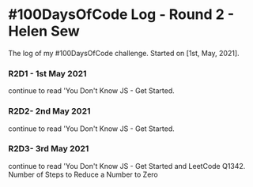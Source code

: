 # #100DaysOfCode Log - Round 2 - Helen Sew

The log of my #100DaysOfCode challenge. Started on [1st, May, 2021].

### R2D1 - 1st May 2021
continue to read 'You Don't Know JS - Get Started. 

### R2D2- 2nd May 2021
continue to read 'You Don't Know JS - Get Started. 

### R2D3- 3rd May 2021
continue to read 'You Don't Know JS - Get Started and LeetCode Q1342. Number of Steps to Reduce a Number to Zero


